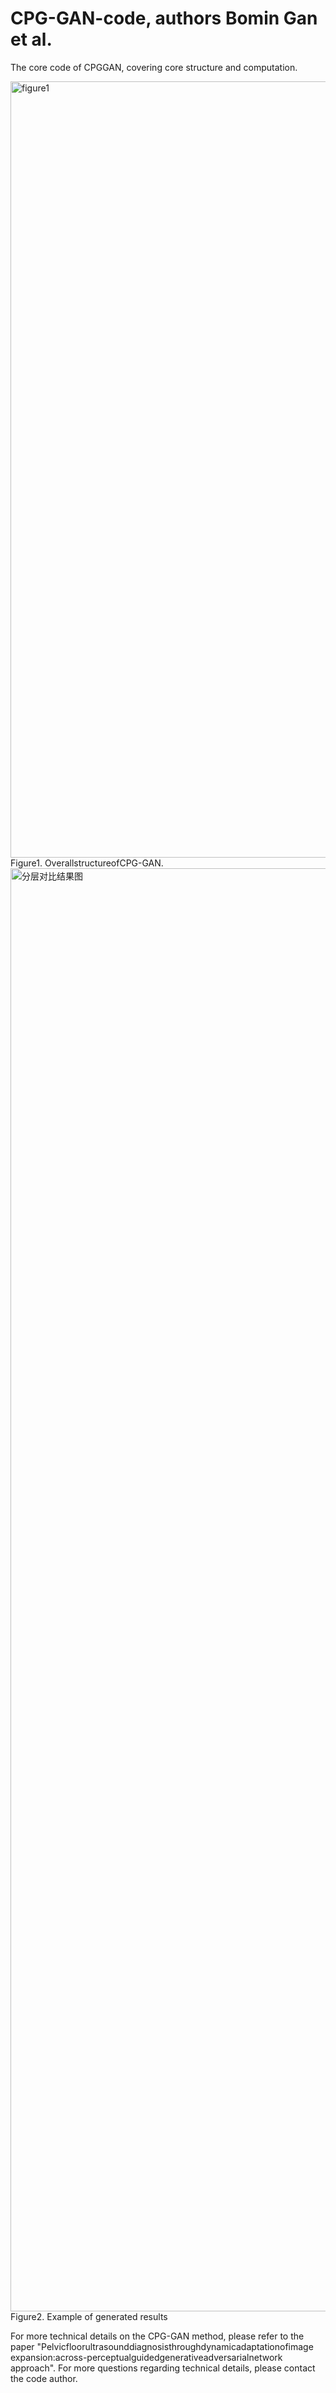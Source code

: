 # CPG-GAN-code, authors Bomin Gan et al.
The core code of CPGGAN, covering core structure and computation.

<img width="2308" height="1242" alt="figure1" src="https://github.com/user-attachments/assets/3187b0e1-8ef3-4bc8-b49e-33704fc57501" />
Figure1. OverallstructureofCPG-GAN.

<img width="2199" height="2309" alt="分层对比结果图" src="https://github.com/user-attachments/assets/ea8c1073-c6ca-4497-b978-64d8c9d199da" />
Figure2. Example of generated results

For more technical details on the CPG-GAN method, please refer to the paper "Pelvicfloorultrasounddiagnosisthroughdynamicadaptationofimage expansion:across-perceptualguidedgenerativeadversarialnetwork approach".
For more questions regarding technical details, please contact the code author.
